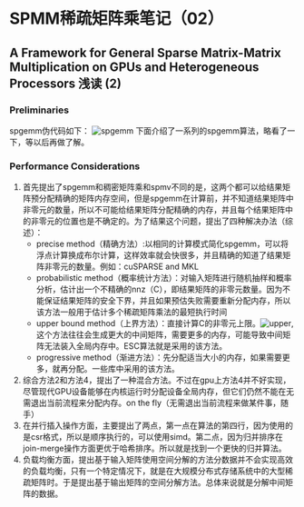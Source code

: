 # SPMM稀疏矩阵乘笔记（02）
## A Framework for General Sparse Matrix-Matrix Multiplication on GPUs and Heterogeneous Processors 浅读 (2)
### **Preliminaries**
spgemm伪代码如下：
![spgemm](/mymd/学习日记-spmm（2）/spgemm.png)
下面介绍了一系列的spgemm算法，略看了一下，等以后再做了解。
### **Performance Considerations**
1. 首先提出了spgemm和稠密矩阵乘和spmv不同的是，这两个都可以给结果矩阵预分配精确的矩阵内存空间，但是spgemm在计算前，并不知道结果矩阵中非零元的数量，所以不可能给结果矩阵分配精确的内存，并且每个结果矩阵中的非零元的位置也是不确定的。为了结果这个问题，提出了四种解决办法（综述）：  
   * precise method（精确方法）:以相同的计算模式简化spgemm，可以将浮点计算换成布尔计算，这样效率就会快很多，并且精确的知道了结果矩阵非零元的数量。例如：cuSPARSE and MKL
   * probabilistic method（概率统计方法）：对输入矩阵进行随机抽样和概率分析，估计出一个不精确的nnz（C），即结果矩阵的非零元数量。因为不能保证结果矩阵的安全下界，并且如果预估失败需要重新分配内存，所以该方法一般用于估计多个稀疏矩阵乘法的最短执行时间
   * upper bound method（上界方法）：直接计算C的非零元上限。![upper](/mymd/学习日记-spmm（2）/upper.png),这个方法往往会生成更大的中间矩阵，需要更多的内存，可能导致中间矩阵无法装入全局内存中。ESC算法就是采用的该方法。
   * progressive method（渐进方法）：先分配适当大小的内存，如果需要更多，就再分配。一些库中采用的该方法。
2. 综合方法2和方法4，提出了一种混合方法。不过在gpu上方法4并不好实现，尽管现代GPU设备能够在内核运行时分配设备全局内存，但它们仍然不能在无需退出当前流程来分配内存。on the fly（无需退出当前流程来做某件事，随手）
3. 在并行插入操作方面，主要提出了两点，第一点在算法的第四行，因为使用的是csr格式，所以是顺序执行的，可以使用simd。第二点，因为归并排序在join-merge操作方面更优于哈希排序。所以就是找到一个更快的归并算法。
4. 负载均衡方面，提出基于输入矩阵使用空间分解的方法分数据并不会实现高效的负载均衡，只有一个特定情况下，就是在大规模分布式存储系统中的大型稀疏矩阵时。于是提出基于输出矩阵的空间分解方法。总体来说就是分解中间矩阵的数据。

